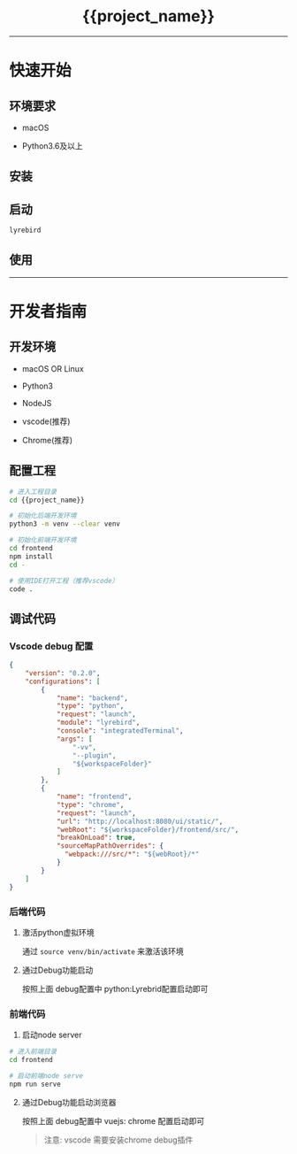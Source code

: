 <h1 align="center">{{project_name}}</h1>

----

# 快速开始

## 环境要求

* macOS

* Python3.6及以上


## 安装


## 启动

```bash
lyrebird
```

## 使用


----

# 开发者指南

## 开发环境

* macOS OR Linux

* Python3

* NodeJS

* vscode(推荐)

* Chrome(推荐)

## 配置工程

```bash
# 进入工程目录
cd {{project_name}}

# 初始化后端开发环境
python3 -m venv --clear venv

# 初始化前端开发环境
cd frontend
npm install
cd -

# 使用IDE打开工程（推荐vscode）
code .
```

## 调试代码

### Vscode debug 配置
```JSON
{
    "version": "0.2.0",
    "configurations": [
        {
            "name": "backend",
            "type": "python",
            "request": "launch",
            "module": "lyrebird",
            "console": "integratedTerminal",
            "args": [
                "-vv",
                "--plugin",
                "${workspaceFolder}"
            ]
        },
        {
            "name": "frontend",
            "type": "chrome",
            "request": "launch",
            "url": "http://localhost:8080/ui/static/",
            "webRoot": "${workspaceFolder}/frontend/src/",
            "breakOnLoad": true,
            "sourceMapPathOverrides": {
              "webpack:///src/*": "${webRoot}/*"
            }
        }
    ]
}
```

### 后端代码

1. 激活python虚拟环境

    通过 ```source venv/bin/activate``` 来激活该环境

2. 通过Debug功能启动

    按照上面 debug配置中 python:Lyrebrid配置启动即可

### 前端代码

1. 启动node server

```bash
# 进入前端目录
cd frontend

# 启动前端node serve
npm run serve
```

2. 通过Debug功能启动浏览器

    按照上面 debug配置中 vuejs: chrome 配置启动即可

    > 注意: vscode 需要安装chrome debug插件
